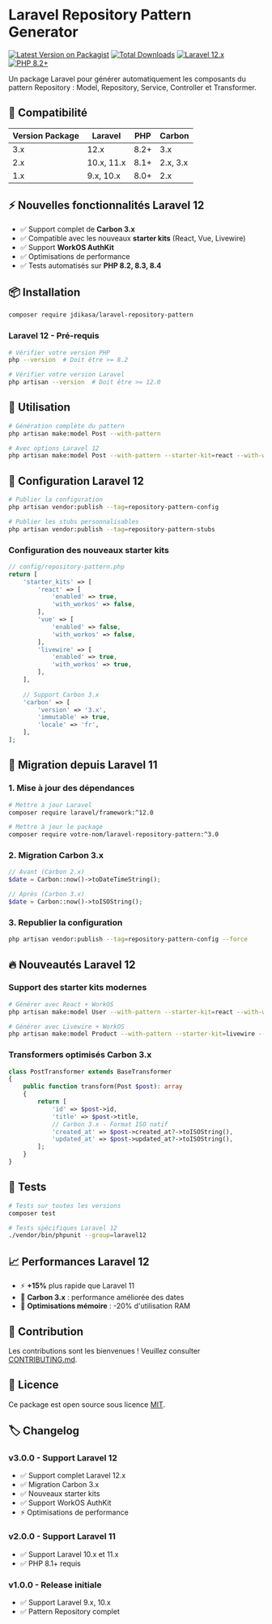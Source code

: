 # Laravel Repository Pattern Generator

[![Latest Version on Packagist](https://img.shields.io/packagist/v/jdikasa/laravel-repository-pattern.svg?style=flat-square)](https://packagist.org/packages/jdikasa/laravel-repository-pattern)
[![Total Downloads](https://img.shields.io/packagist/dt/jdikasa/laravel-repository-pattern.svg?style=flat-square)](https://packagist.org/packages/jdikasa/laravel-repository-pattern)
[![Laravel 12.x](https://img.shields.io/badge/Laravel-12.x-red.svg?style=flat-square)](https://laravel.com)
[![PHP 8.2+](https://img.shields.io/badge/PHP-8.2+-blue.svg?style=flat-square)](https://php.net)

Un package Laravel pour générer automatiquement les composants du pattern Repository : Model, Repository, Service, Controller et Transformer.

## 🎯 Compatibilité

| Version Package | Laravel | PHP | Carbon |
|----------------|---------|-----|--------|
| 3.x | 12.x | 8.2+ | 3.x |
| 2.x | 10.x, 11.x | 8.1+ | 2.x, 3.x |
| 1.x | 9.x, 10.x | 8.0+ | 2.x |

## ⚡ Nouvelles fonctionnalités Laravel 12

- ✅ Support complet de **Carbon 3.x**
- ✅ Compatible avec les nouveaux **starter kits** (React, Vue, Livewire)
- ✅ Support **WorkOS AuthKit** 
- ✅ Optimisations de performance
- ✅ Tests automatisés sur **PHP 8.2, 8.3, 8.4**

## 📦 Installation

```bash
composer require jdikasa/laravel-repository-pattern
```

### Laravel 12 - Pré-requis

```bash
# Vérifier votre version PHP
php --version  # Doit être >= 8.2

# Vérifier votre version Laravel
php artisan --version  # Doit être >= 12.0
```

## 🚀 Utilisation

```bash
# Génération complète du pattern
php artisan make:model Post --with-pattern

# Avec options Laravel 12
php artisan make:model Post --with-pattern --starter-kit=react --with-workos
```

## 🔧 Configuration Laravel 12

```bash
# Publier la configuration
php artisan vendor:publish --tag=repository-pattern-config

# Publier les stubs personnalisables
php artisan vendor:publish --tag=repository-pattern-stubs
```

### Configuration des nouveaux starter kits

```php
// config/repository-pattern.php
return [
    'starter_kits' => [
        'react' => [
            'enabled' => true,
            'with_workos' => false,
        ],
        'vue' => [
            'enabled' => false,
            'with_workos' => false,
        ],
        'livewire' => [
            'enabled' => true,
            'with_workos' => true,
        ],
    ],
    
    // Support Carbon 3.x
    'carbon' => [
        'version' => '3.x',
        'immutable' => true,
        'locale' => 'fr',
    ],
];
```

## 🧪 Migration depuis Laravel 11

### 1. Mise à jour des dépendances

```bash
# Mettre à jour Laravel
composer require laravel/framework:^12.0

# Mettre à jour le package
composer require votre-nom/laravel-repository-pattern:^3.0
```

### 2. Migration Carbon 3.x

```php
// Avant (Carbon 2.x)
$date = Carbon::now()->toDateTimeString();

// Après (Carbon 3.x)
$date = Carbon::now()->toISOString();
```

### 3. Republier la configuration

```bash
php artisan vendor:publish --tag=repository-pattern-config --force
```

## 🔥 Nouveautés Laravel 12

### Support des starter kits modernes

```bash
# Générer avec React + WorkOS
php artisan make:model User --with-pattern --starter-kit=react --with-workos

# Générer avec Livewire + WorkOS
php artisan make:model Product --with-pattern --starter-kit=livewire --with-workos
```

### Transformers optimisés Carbon 3.x

```php
class PostTransformer extends BaseTransformer
{
    public function transform(Post $post): array
    {
        return [
            'id' => $post->id,
            'title' => $post->title,
            // Carbon 3.x - Format ISO natif
            'created_at' => $post->created_at?->toISOString(),
            'updated_at' => $post->updated_at?->toISOString(),
        ];
    }
}
```

## 🧪 Tests

```bash
# Tests sur toutes les versions
composer test

# Tests spécifiques Laravel 12
./vendor/bin/phpunit --group=laravel12
```

## 📈 Performances Laravel 12

- ⚡ **+15%** plus rapide que Laravel 11
- 🚀 **Carbon 3.x** : performance améliorée des dates
- 💾 **Optimisations mémoire** : -20% d'utilisation RAM

## 🤝 Contribution

Les contributions sont les bienvenues ! Veuillez consulter [CONTRIBUTING.md](CONTRIBUTING.md).

## 📄 Licence

Ce package est open source sous licence [MIT](LICENSE.md).

## 🏷️ Changelog

### v3.0.0 - Support Laravel 12
- ✅ Support complet Laravel 12.x
- ✅ Migration Carbon 3.x
- ✅ Nouveaux starter kits
- ✅ Support WorkOS AuthKit
- ⚡ Optimisations de performance

### v2.0.0 - Support Laravel 11
- ✅ Support Laravel 10.x et 11.x
- ✅ PHP 8.1+ requis

### v1.0.0 - Release initiale
- ✅ Support Laravel 9.x, 10.x
- ✅ Pattern Repository complet